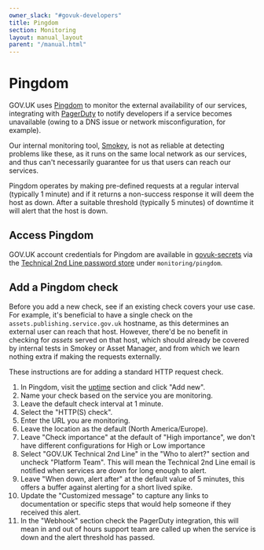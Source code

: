 ```yaml
---
owner_slack: "#govuk-developers"
title: Pingdom
section: Monitoring
layout: manual_layout
parent: "/manual.html"
---
```


# Pingdom

GOV.UK uses [Pingdom](https://www.pingdom.com/) to monitor the external availability of our services, integrating with [PagerDuty](/manual/pagerduty.html) to notify developers if a service becomes unavailable (owing to a DNS issue or network misconfiguration, for example).

Our internal monitoring tool, [Smokey](https://github.com/alphagov/smokey), is not as reliable at detecting problems like these, as it runs on the same local network as our services, and thus can't necessarily guarantee for us that users can reach our services.

Pingdom operates by making pre-defined requests at a regular interval (typically 1 minute) and if it returns a non-success response it will deem the host as down. After a suitable threshold (typically 5 minutes) of downtime it will alert that the host is down.

## Access Pingdom

GOV.UK account credentials for Pingdom are available in [govuk-secrets](https://github.com/alphagov/govuk-secrets) via the [Technical 2nd Line password store](https://github.com/alphagov/govuk-secrets/tree/master/pass) under `monitoring/pingdom`.

## Add a Pingdom check

Before you add a new check, see if an existing check covers your use case. For example, it's beneficial to have a single check on the `assets.publishing.service.gov.uk` hostname, as this determines an external user can reach that host. However, there'd be no benefit in checking for _assets_ served on that host, which should already be covered by internal tests in Smokey or Asset Manager, and from which we learn nothing extra if making the requests externally.

These instructions are for adding a standard HTTP request check.

1. In Pingdom, visit the [uptime](https://my.pingdom.com/app/newchecks/checks)
   section and click "Add new".
1. Name your check based on the service you are monitoring.
1. Leave the default check interval at 1 minute.
1. Select the "HTTP(S) check".
1. Enter the URL you are monitoring.
1. Leave the location as the default (North America/Europe).
1. Leave "Check importance" at the default of "High importance", we don't have
   different configurations for High or Low importance
1. Select "GOV.UK Technical 2nd Line" in the "Who to alert?" section and
   uncheck "Platform Team". This will mean the Technical 2nd Line email is
   notified when services are down for long enough to alert.
1. Leave "When down, alert after" at the default value of 5 minutes, this
   offers a buffer against alerting for a short lived spike.
1. Update the "Customized message" to capture any links to documentation
   or specific steps that would help someone if they received this alert.
1. In the "Webhook" section check the PagerDuty integration, this will mean in
   and out of hours support team are called up when the service is down and the
   alert threshold has passed.
